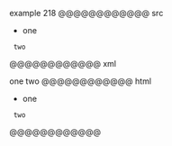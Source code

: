 example 218
@@@@@@@@@@@@ src
 -    one

     two
@@@@@@@@@@@@ xml
<?xml version="1.0" encoding="UTF-8"?>
<!DOCTYPE document SYSTEM "CommonMark.dtd">
<document xmlns="http://commonmark.org/xml/1.0">
  <list type="bullet" tight="true">
    <item>
      <paragraph>
        <text>one</text>
      </paragraph>
    </item>
  </list>
  <code_block> two
</code_block>
</document>
@@@@@@@@@@@@ html
<ul>
<li>one</li>
</ul>
<pre><code> two
</code></pre>
@@@@@@@@@@@@
